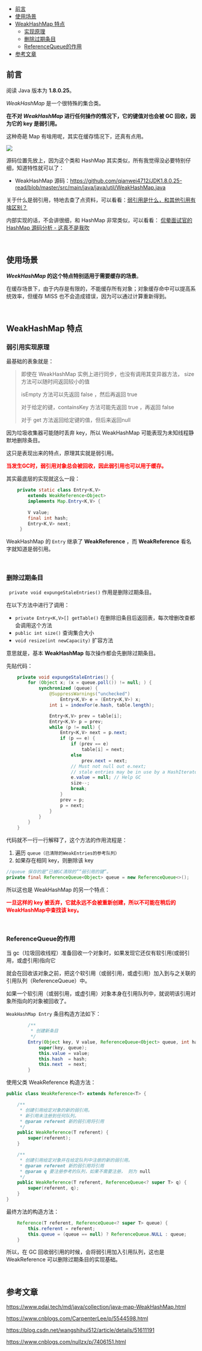

<div class="catalog">

- [前言](#t0)
- [使用场景](#t1)
- [WeakHashMap 特点](#t2)
  - [实现原理](#t21)
  - [删除过期条目](#t22)
  - [ReferenceQueue的作用](#t23)
- [参考文章](#te)


</div>

## <span id="t0">前言</span>

阅读 Java 版本为 **1.8.0.25**。

*WeakHashMap* 是一个很特殊的集合类。

**在不对 *WeakHashMap* 进行任何操作的情况下，它的键值对也会被 GC 回收，因为它的 key 是弱引用。**

这种奇葩 Map 有啥用呢，其实在缓存情况下，还真有点用。 

![](http://shiva.oss-cn-hangzhou.aliyuncs.com/emo/NM29O3L8D9OFYYR5LSQ.jpg)

源码位置先放上，因为这个类和 HashMap 其实类似，所有我觉得没必要特别仔细，知道特性就可以了：

- WeakHashMap  源码：<a href="https://github.com/qianwei4712/JDK1.8.0.25-read/blob/master/src/main/java/java/util/WeakHashMap.java" target="_blank">https://github.com/qianwei4712/JDK1.8.0.25-read/blob/master/src/main/java/java/util/WeakHashMap.java</a>


关于什么是弱引用，特地去查了点资料，可以看看：<a href="https://shiva.blog.csdn.net/article/details/108246718" target="_blank">弱引用是什么，和其他引用有啥区别？</a>

内部实现的话，不会讲很细，和 HashMap 非常类似，可以看看：  <a href="https://blog.csdn.net/m0_46144826/article/details/106300438" target="_blank">侃晕面试官的 HashMap 源码分析 - 这真不是我吹</a>



<br>

## <span id="t1">使用场景</span>

***WeekHashMap* 的这个特点特别适用于需要缓存的场景**。

在缓存场景下，由于内存是有限的，不能缓存所有对象；对象缓存命中可以提高系统效率，但缓存 MISS 也不会造成错误，因为可以通过计算重新得到。



<br>

## <span id="t2">WeakHashMap 特点</span>



### <span id="t21">弱引用实现原理</span>

最基础的表象就是：

> 即使在 WeakHashMap 实例上进行同步，也没有调用其变异器方法， size 方法可以随时间返回较小的值
>
> isEmpty 方法可以先返回 false ，然后再返回 true
>
> 对于给定的键，containsKey 方法可能先返回 true ，再返回 false 
>
> 对于 get 方法返回给定键的值，但后来返回null 

因为垃圾收集器可能随时丢弃 key，所以 WeakHashMap 可能表现为未知线程静默地删除条目。

这只是表现出来的特点，原理其实就是弱引用。

<font color="red">**当发生GC时，弱引用对象总会被回收，因此弱引用也可以用于缓存。**</font>

其实最底层的实现就这么一段：

```java
    private static class Entry<K,V> 
        extends WeakReference<Object> 
        implements Map.Entry<K,V> {
    
        V value;
        final int hash;
        Entry<K,V> next;
     }
```

WeakHashMap 的 `Entry` 继承了 **WeakReference** ，而 **WeakReference** 看名字就知道是弱引用。



<br>

### <span id="t22">删除过期条目</span>

` private void expungeStaleEntries()` 作用是删除过期条目。

在以下方法中进行了调用：

- `private Entry<K,V>[] getTable()` 在删除旧条目后返回表，每次增删改查都会调用这个方法
- `public int size()` 查询集合大小
- `void resize(int newCapacity)` 扩容方法

意思就是，基本 **WeakHashMap** 每次操作都会先删除过期条目。

先贴代码：

```java
    private void expungeStaleEntries() {
        for (Object x; (x = queue.poll()) != null; ) {
            synchronized (queue) {
                @SuppressWarnings("unchecked")
                    Entry<K,V> e = (Entry<K,V>) x;
                int i = indexFor(e.hash, table.length);

                Entry<K,V> prev = table[i];
                Entry<K,V> p = prev;
                while (p != null) {
                    Entry<K,V> next = p.next;
                    if (p == e) {
                        if (prev == e)
                            table[i] = next;
                        else
                            prev.next = next;
                        // Must not null out e.next;
                        // stale entries may be in use by a HashIterator
                        e.value = null; // Help GC
                        size--;
                        break;
                    }
                    prev = p;
                    p = next;
                }
            }
        }
    }
```

代码就不一行一行解释了，这个方法的作用流程是：

1. 遍历 `queue（已清除的WeakEntries的参考队列）` 
2. 如果存在相同 key，则删除该 key

```java
//queue 保存的是“已被GC清除的”“弱引用的键”。
private final ReferenceQueue<Object> queue = new ReferenceQueue<>();
```

所以这也是 WeakHashMap 的另一个特点：

<font color="red">**一旦这样的 key 被丢弃，它就永远不会被重新创建，所以不可能在稍后的WeakHashMap中查找该 key。**</font>



<br>

### <span id="t23">ReferenceQueue的作用</span>

当 gc（垃圾回收线程）准备回收一个对象时，如果发现它还仅有软引用(或弱引用，或虚引用)指向它

就会在回收该对象之前，把这个软引用（或弱引用，或虚引用）加入到与之关联的引用队列（ReferenceQueue）中。

如果一个软引用（或弱引用，或虚引用）对象本身在引用队列中，就说明该引用对象所指向的对象被回收了。

`WeakHashMap Entry` 条目构造方法如下：

```java
        /**
         * 创建新条目
         */
        Entry(Object key, V value, ReferenceQueue<Object> queue, int hash, Entry<K,V> next) {
            super(key, queue);
            this.value = value;
            this.hash  = hash;
            this.next  = next;
        }
```

使用父类 WeakReference 构造方法：

```java
public class WeakReference<T> extends Reference<T> {

    /**
     * 创建引用给定对象的新的弱引用。
     * 新引用未注册到任何队列。
     * @param referent 新的弱引用将引用
     */
    public WeakReference(T referent) {
        super(referent);
    }

    /**
     * 创建引用给定对象并在给定队列中注册的新的弱引用。
     * @param referent 新的弱引用将引用
     * @param q 要注册参考的队列，如果不需要注册， 则为 null
     */
    public WeakReference(T referent, ReferenceQueue<? super T> q) {
        super(referent, q);
    }
}
```

最终方法的构造方法：

```java
    Reference(T referent, ReferenceQueue<? super T> queue) {
        this.referent = referent;
        this.queue = (queue == null) ? ReferenceQueue.NULL : queue;
    }
```

所以，在 GC 回收弱引用的时候，会将弱引用加入引用队列，这也是 WeakReference 可以删除过期条目的实现基础。




<br>

## <span id="te">参考文章</span>

<a href="https://www.pdai.tech/md/java/collection/java-map-WeakHashMap.html" target="_blank">https://www.pdai.tech/md/java/collection/java-map-WeakHashMap.html</a>

<a href="https://www.cnblogs.com/CarpenterLee/p/5544598.html" target="_blank">https://www.cnblogs.com/CarpenterLee/p/5544598.html</a>

<a href="https://blog.csdn.net/wangshihui512/article/details/51611191" target="_blank">https://blog.csdn.net/wangshihui512/article/details/51611191</a>

<a href="https://www.cnblogs.com/nullzx/p/7406151.html" target="_blank">https://www.cnblogs.com/nullzx/p/7406151.html</a>







